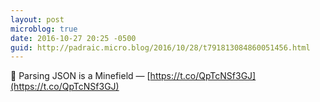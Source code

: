 ```yaml
---
layout: post
microblog: true
date: 2016-10-27 20:25 -0500
guid: http://padraic.micro.blog/2016/10/28/t791813084860051456.html
---
```

🔗 Parsing JSON is a Minefield — [https://t.co/QpTcNSf3GJ](https://t.co/QpTcNSf3GJ)
